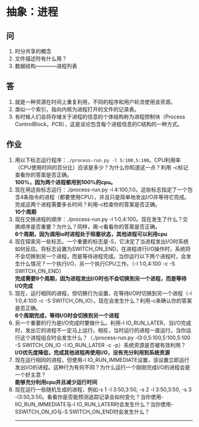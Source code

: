 # 抽象：进程
## 问
1. 时分共享的概念
2. 文件描述符有什么用？
3. 数据结构————进程列表

## 答

1. 就是一种资源在时间上重复利用，不同的程序和用户轮流使用该资源。
2. 类似一个索引，指向内核为进程打开的文件的记录表。
3. 有时候人们会将存储关于进程的信息的个体结构称为进程控制块（Process ControlBlock，PCB），这是谈论包含每个进程信息的C结构的一种方式。

## 作业
1. 用以下标志运行程序：`./process-run.py -l 5:100,5:100`。CPU利用率（CPU使用时间的百分比）应该是多少？为什么你知道这一点？利用 -c标记查看你的答案是否正确。  
   **100%，因为两个进程都用到100%的cpu。**
2. 现在用这些标志运行：./process-run.py -l 4:100,1:0。这些标志指定了一个包含4条指令的进程（都要使用CPU），并且只是简单地发出I/O并等待它完成。完成这两个进程需要多长时间？利用-c检查你的答案是否正确。  
   **10个周期**
3. 现在交换进程的顺序：./process-run.py -l 1:0,4:100。现在发生了什么？交换顺序是否重要？为什么？同样，用-c看看你的答案是否正确。  
   **6个周期，因为调用io时进程处于阻塞状态，其他进程可以利用cpu**
4. 现在探索另一些标志。一个重要的标志是-S，它决定了当进程发出I/O时系统如何反应。将标志设置为SWITCH_ON_END，在进程进行I/O操作时，系统将不会切换到另一个进程，而是等待进程完成。当你运行以下两个进程时，会发生什么情况？一个执行I/O，另一个执行CPU工作。（-l 1:0,4:100 -c -S SWITCH_ON_END）  
   **完成需要9个周期，因为进程发出I/O时也不会切换到另一个进程，而是等待I/O完成**
5. 现在，运行相同的进程，但切换行为设置，在等待I/O时切换到另一个进程（-l 1:0,4:100 -c -S SWITCH_ON_IO）。现在会发生什么？利用-c来确认你的答案是否正确。  
   **6个周期完成，等待I/O时会切换到另一个进程**
6. 另一个重要的行为是I/O完成时要做什么。利用-I IO_RUN_LATER，当I/O完成时，发出它的进程不一定马上运行。相反，当时运行的进程一直运行。当你运行这个进程组合时会发生什么？（./process-run.py -l3:0,5:100,5:100,5:100 -S SWITCH_ON_IO -I IO_RUN_LATER -c -p）系统资源是否被有效利用？  
   **I/O优先度降低，完成其他进程再使用I/O，没有充分利用到系统资源**
7. 现在运行相同的进程，但使用-I IO_RUN_IMMEDIATE设置，该设置立即运行发出I/O的进程。这种行为有何不同？为什么运行一个刚刚完成I/O的进程会是一个好主意？  
   **能够充分利用cpu并且减少运行时间**
8. 现在运行一些随机生成的进程，例如-s 1 -l 3:50,3:50, -s 2 -l 3:50,3:50, -s 3 -l3:50,3:50。看看你是否能预测追踪记录会如何变化？当你使用-IIO_RUN_IMMEDIATE与-I IO_RUN_LATER时会发生什么？当你使用-SSWITCH_ON_IO与-S SWITCH_ON_END时会发生什么？  
   ****

   

